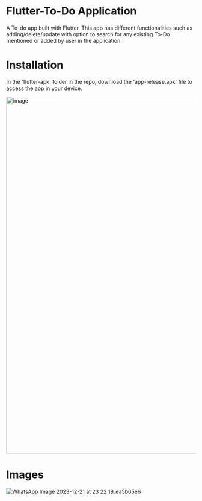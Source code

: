 # Flutter-To-Do Application 

A To-do app built with Flutter. This app has different functionalities such as adding/delete/update with option to search for any existing To-Do mentioned or added by user in the application.

# Installation 

In the 'flutter-apk' folder in the repo, download the 'app-release.apk' file to access the app in your device.

<img width="946" alt="image" src="https://github.com/fahadsheik/Flutter-To-Do-Application/assets/119167516/d56d9f07-1d4f-4070-9bd7-3509d5de0db2">

# Images

![WhatsApp Image 2023-12-21 at 23 22 19_ea5b65e6](https://github.com/fahadsheik/Flutter-To-Do-Application/assets/119167516/04a60c90-1f8e-4f5a-8b53-55069a76d84e)










